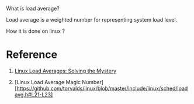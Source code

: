 What is load average?

Load average is a weighted number for representing system load level.

How it is done on linux ?




# Reference 

1. [Linux Load Averages: Solving the Mystery](http://www.brendangregg.com/blog/2017-08-08/linux-load-averages.html)

2. [Linux Load Average Magic Number][https://github.com/torvalds/linux/blob/master/include/linux/sched/loadavg.h#L21-L23]
